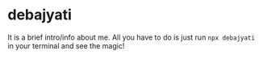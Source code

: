 # debajyati
It is a brief intro/info about me. 
All you have to do is just run `npx debajyati` in your terminal and see the magic!
